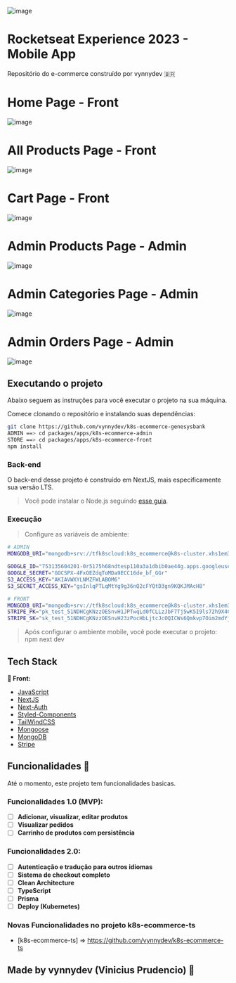 ![image](./documents/images/store/home-store.png)

# Rocketseat Experience 2023 - Mobile App

Repositório do e-commerce construído por vynnydev :brazil:

# Home Page - Front
![image](./documents/images/store/home-store.png)

# All Products Page - Front
![image](./documents/images/store/all-products.png)

# Cart Page - Front
![image](./documents/images/store/cart.png)

# Admin Products Page - Admin
![image](./documents/images/admin/admin-products.png)

# Admin Categories Page - Admin
![image](./documents/images/admin/admin-categories.png)

# Admin Orders Page - Admin
![image](./documents/images/admin/admin-orders.png)

## Executando o projeto

Abaixo seguem as instruções para você executar o projeto na sua máquina.

Comece clonando o repositório e instalando suas dependências:

```sh
git clone https://github.com/vynnydev/k8s-ecommerce-genesysbank
ADMIN ==> cd packages/apps/k8s-ecommerce-admin
STORE ==> cd packages/apps/k8s-ecommerce-front
npm install
```

### Back-end

O back-end desse projeto é construído em NextJS, mais especificamente sua versão LTS.

> Você pode instalar o Node.js seguindo [esse guia](https://efficient-sloth-d85.notion.site/Instalando-o-Node-js-d40fdabe8f0a491eb33b85da93d90a2f).

### Execução

> Configure as variáveis de ambiente:

```sh
# ADMIN
MONGODB_URI="mongodb+srv://tfk8scloud:k8s_ecommerce@k8s-cluster.xhs1em3.mongodb.net/"

GOOGLE_ID="753135604201-0r5175h68ndtesp110a3a1dbib0ae44g.apps.googleusercontent.com"
GOOGLE_SECRET="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"
S3_ACCESS_KEY="AKIAVWXYLNMZFWLABOM6"
S3_SECRET_ACCESS_KEY="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"

# FRONT
MONGODB_URI="mongodb+srv://tfk8scloud:k8s_ecommerce@k8s-cluster.xhs1em3.mongodb.net/"
STRIPE_PK="pk_test_51NDHCgKNzzOESnvH1JPTwqLd0fCLLzJbF7Tj5wK5I9ls72h9X4CNSJMRPh4K6DVuT1CURjZKUTIuzHG8tADt07cm00MpV1FI70"
STRIPE_SK="sk_test_51NDHCgKNzzOESnvH23zPocHbLjtcJcOQICWs6Qmkvp7Oim2mdYjISkIm3XOWeexwLtLLnkddUhhJcFIGVbSjmWZ30089efJ1Uq"
```

> Após configurar o ambiente mobile, você pode executar o projeto: npm next dev

## Tech Stack

**📱 Front:**

- [JavaScript](https://developer.mozilla.org/pt-BR/docs/Web/JavaScript)
- [NextJS](https://nextjs.org/)
- [Next-Auth](https://next-auth.js.org/)
- [Styled-Components](https://styled-components.com/)
- [TailWindCSS](https://tailwindcss.com/)
- [Mongoose](https://tailwindcss.com/)
- [MongoDB](https://tailwindcss.com/)
- [Stripe](https://stripe.com/br)

## Funcionalidades 🚀

Até o momento, este projeto tem funcionalidades basicas.

### Funcionalidades 1.0 (MVP):

- [ ] **Adicionar, visualizar, editar produtos**
- [ ] **Visualizar pedidos**
- [ ] **Carrinho de produtos com persistência**

### Funcionalidades 2.0:

- [ ] **Autenticação e tradução para outros idiomas**
- [ ] **Sistema de checkout completo**
- [ ] **Clean Architecture**
- [ ] **TypeScript**
- [ ] **Prisma**
- [ ] **Deploy (Kubernetes)**

### Novas Funcionalidades no projeto k8s-ecommerce-ts
- [k8s-ecommerce-ts] => https://github.com/vynnydev/k8s-ecommerce-ts

## Made by vynnydev (Vinicius Prudencio) 🚀


